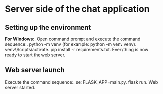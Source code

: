 # Server side of the chat application

## Setting up the environment

**For Windows:**.
Open command prompt and execute the command sequence:.
python -m venv <virtual environment name> (for example: python -m venv venv).
venv\Scripts\activate.
pip install -r requirements.txt.
Everything is now ready to start the web server.

## Web server launch

Execute the command sequence:.
set FLASK_APP=main.py.
flask run.
Web server started.

